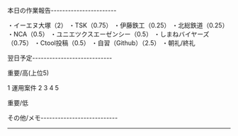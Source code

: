 本日の作業報告-----------------------

・イーエヌ大塚（2）
・TSK（0.75）
・伊藤鉄工（0.25）
・北総鉄道（0.25）
・NCA（0.5）
・ユニエツクスエーゼンシー（0.5）
・しまねバイヤーズ（0.75）
・Ctool投稿（0.5）
・自習（Github）（2.5）
・朝礼/終礼

翌日予定----------------------------

重要/高(上位5)

1 運用案件
2 
3 
4 
5 

重要/低


その他/メモ---------------------------

--------------------------------------
